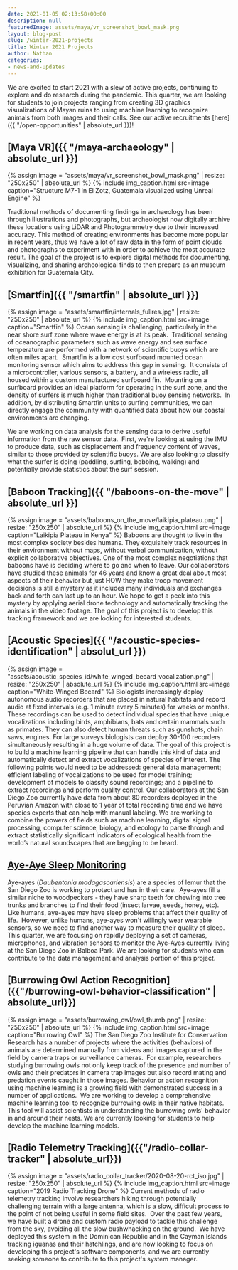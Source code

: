 ```yaml
---
date: 2021-01-05 02:13:58+00:00
description: null
featuredImage: assets/maya/vr_screenshot_bowl_mask.png
layout: blog-post
slug: /winter-2021-projects
title: Winter 2021 Projects
author: Nathan
categories:
- news-and-updates
---
```

We are excited to start 2021 with a slew of active projects, continuing to explore and do research during the pandemic.  This quarter, we are looking for students to join projects ranging from creating 3D graphics visualizations of Mayan ruins to using machine learning to recognize animals from both images and their calls.  See our active recruitments [here]({{ "/open-opportunities" | absolute_url }})!

## [Maya VR]({{ "/maya-archaeology" | absolute_url }})
{% assign image = "assets/maya/vr_screenshot_bowl_mask.png" | resize: "250x250" | absolute_url %}
{% include img_caption.html
    src=image
    caption="Structure M7-1 in El Zotz, Guatemala visualized using Unreal Engine"
%}

Traditional methods of documenting findings in archaeology has been through illustrations and photographs, but archeologist now digitally archive these locations using LiDAR and Photogrammetry due to their increased accuracy. This method of creating environments has become more popular in recent years, thus we have a lot of raw data in the form of point clouds and photographs to experiment with in order to achieve the most accurate result. The goal of the project is to explore digital methods for documenting, visualizing, and sharing archeological finds to then prepare as an museum exhibition for Guatemala City.

## [Smartfin]({{ "/smartfin" | absolute_url }})
{% assign image = "assets/smartfin/internals_fullres.jpg" | resize: "250x250" | absolute_url %}
{% include img_caption.html
    src=image
    caption="Smartfin"
%}
Ocean sensing is challenging, particularly in the near shore surf zone where wave energy is at its peak.  Traditional sensing of oceanographic parameters such as wave energy and sea surface temperature are performed with a network of scientific buoys which are often miles apart.  Smartfin is a low cost surfboard mounted ocean monitoring sensor which aims to address this gap in sensing.  It consists of a microcontroller, various sensors, a battery, and a wireless radio, all housed within a custom manufactured surfboard fin.  Mounting on a surfboard provides an ideal platform for operating in the surf zone, and the density of surfers is much higher than traditional buoy sensing networks.  In addition, by distributing Smartfin units to surfing communities, we can directly engage the community with quantified data about how our coastal environments are changing.

We are working on data analysis for the sensing data to derive useful information from the raw sensor data.  First, we're looking at using the IMU to produce data, such as displacement and frequency content of waves, similar to those provided by scientific buoys. We are also looking to classify what the surfer is doing (paddling, surfing, bobbing, walking) and potentially provide statistics about the surf session.

## [Baboon Tracking]({{ "/baboons-on-the-move" | absolute_url }})
{% assign image = "assets/baboons_on_the_move/laikipia_plateau.png" | resize: "250x250" | absolute_url %}
{% include img_caption.html
    src=image
    caption="Laikipia Plateau in Kenya"
%}
Baboons are thought to live in the most complex society besides humans. They exquisitely track resources in their environment without maps, without verbal communication, without explicit collaborative objectives. One of the most complex negotiations that baboons have is deciding where to go and when to leave. Our collaborators have studied these animals for 46 years and know a great deal about most aspects of their behavior but just HOW they make troop movement decisions is still a mystery as it includes many individuals and exchanges back and forth can last up to an hour. We hope to get a peek into this mystery by applying aerial drone technology and automatically tracking the animals in the video footage. The goal of this project is to develop this tracking framework and we are looking for interested students. 

## [Acoustic Species]({{ "/acoustic-species-identification" | absolut_url }})
{% assign image = "assets/acoustic_species_id/white_winged_becard_vocalization.png" | resize: "250x250" | absolute_url %}
{% include img_caption.html
    src=image
    caption="White-Winged Becard"
%}
Biologists increasingly deploy autonomous audio recorders that are placed in natural habitats and record audio at fixed intervals (e.g. 1 minute every 5 minutes) for weeks or months. These recordings can be used to detect individual species that have unique vocalizations including birds, amphibians, bats and certain mammals such as primates. They can also detect human threats such as gunshots, chain saws, engines. For large surveys biologists can deploy 30-100 recorders simultaneously resulting in a huge volume of data. The goal of this project is to build a machine learning pipeline that can handle this kind of data and automatically detect and extract vocalizations of species of interest. The following points would need to be addressed: general data management; efficient labeling of vocalizations to be used for model training; development of models to classify sound recordings; and a pipeline to extract recordings and perform quality control. Our collaborators at the San Diego Zoo currently have data from about 80 recorders deployed in the Peruvian Amazon with close to 1 year of total recording time and we have species experts that can help with manual labeling. We are working to combine the powers of fields such as machine learning, digital signal processing, computer science, biology, and ecology to parse through and extract statistically significant indicators of ecological health from the world’s natural soundscapes that are begging to be heard.

## [Aye-Aye Sleep Monitoring](https://docs.google.com/document/d/1qhlcTJfNmHUiAad8An5oW5mIx0skUy5ZDjVEONaLAj0/edit?usp=sharing)
Aye-ayes (_Daubentonia madagascariensis_) are a species of lemur that the San Diego Zoo is working to protect and has in their care.  Aye-ayes fill a similar niche to woodpeckers - they have sharp teeth for chewing into tree trunks and branches to find their food (insect larvae, seeds, honey, etc).  Like humans, aye-ayes may have sleep problems that affect their quality of life.  However, unlike humans, aye-ayes won't willingly wear wearable sensors, so we need to find another way to measure their quality of sleep. This quarter, we are focusing on rapidly deploying a set of cameras, microphones, and vibration sensors to monitor the Aye-Ayes currently living at the San Diego Zoo in Balboa Park. We are looking for students who can contribute to the data management and analysis portion of this project.

## [Burrowing Owl Action Recognition]({{"/burrowing-owl-behavior-classification" | absolute_url}})
{% assign image = "assets/burrowing_owl/owl_thumb.png" | resize: "250x250" | absolute_url %}
{% include img_caption.html
    src=image
    caption="Burrowing Owl"
%}
The San Diego Zoo Institute for Conservation Research has a number of projects where the activities (behaviors) of animals are determined manually from videos and images captured in the field by camera traps or surveillance cameras.  For example, researchers studying burrowing owls not only keep track of the presence and number of owls and their predators in camera trap images but also record mating and predation events caught in those images. Behavior or action recognition using machine learning is a growing field with demonstrated success in a number of applications.  We are working to develop a comprehensive machine learning tool to recognize burrowing owls in their native habitats. This tool will assist scientists in understanding the burrowing owls' behavior in and around their nests. We are currently looking for students to help develop the machine learning models.

## [Radio Telemetry Tracking]({{"/radio-collar-tracker" | absolute_url}})
{% assign image = "assets/radio_collar_tracker/2020-08-20-rct_iso.jpg" | resize: "250x250" | absolute_url %}
{% include img_caption.html
    src=image
    caption="2019 Radio Tracking Drone"
%}
Current methods of radio telemetry tracking involve researchers hiking through potentially challenging terrain with a large antenna, which is a slow, difficult process to the point of not being useful in some field sites.  Over the past few years, we have built a drone and custom radio payload to tackle this challenge from the sky, avoiding all the slow bushwhacking on the ground.  We have deployed this system in the Dominican Republic and in the Cayman Islands tracking iguanas and their hatchlings, and are now looking to focus on developing this project's software components, and we are currently seeking someone to contribute to this project's system manager.
